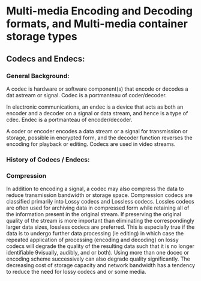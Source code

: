# Multi-media Encoding and Decoding formats, and Multi-media container storage types

## Codecs and Endecs:

### General Background:

A codec is hardware or software component(s) that encode or decodes a dat astream or signal. Codec is a portmanteau of coder/decoder. 

In electronic communications, an endec is a device that acts as both an encoder and a decoder on a signal or data stream, and hence is a type of cdec. Endec is a portmanteau of encoder/decoder.

A coder or encoder encodes a data stream or a signal for transmission or storage, possible in encrypted form, and the decoder function reverses the encoding for playback or editing. Codecs are used in video streams. 


### History of Codecs / Endecs: 

### Compression 

In addition to encoding a signal, a codec may also compress the data to reduce transmission bandwidth or storage space. Compression codecs are classified primarily into Lossy codecs and Lossless codecs. 
Lossles codecs are often used for archiving data in compressed form while retaining all of the information present in the original stream. If preserving the original quality of the stream is more important than eliminating the correspondingly larger data sizes, lossless codecs are preferred. This is especially true if the data is to undergo further data processing (ie editing) in which case the repeated application of processing (encoding and decoding) on lossy codecs will degrade the quality of the resulting data such that it is no longer identifiable 9visually, audibly, and or both). Using more than one docec or encoding scheme successively can also degrade quality significantly. The decreasing cost of storage capacity and network bandwidth has a tendency to reduce the need for lossy codecs and or some media. 


